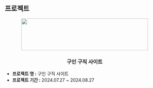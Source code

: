 ## 프로젝트
<p align="middle" >
  <img src="https://user-images.githubusercontent.com/61264510/218919921-ccae06ab-8407-4e9d-815c-981bb1dd3215.png?raw=true" width="400px;" height="100px;"/>
</p>

### <div align="center"> 구인 구직 사이트 </div>

- **프로젝트 명 :** 구인 구직 사이트
- **프로젝트 기간 :** 2024.07.27 ~ 2024.08.27
